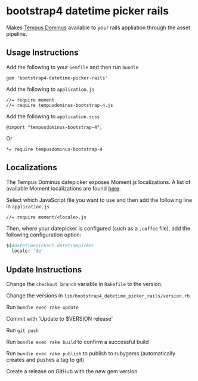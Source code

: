 # bootstrap4 datetime picker rails

Makes [Tempus Dominus](https://github.com/tempusdominus/bootstrap-4) available to your rails appliation through the asset pipeline.

## Usage Instructions

Add the following to your `Gemfile` and then run `bundle`

`gem 'bootstrap4-datetime-picker-rails'`

Add the following to `application.js`

```
//= require moment
//= require tempusdominus-bootstrap-4.js
```

Add the following to `application.scss`

`@import "tempusdominus-bootstrap-4";`

Or

`*= require tempusdominus-bootstrap-4`

## Localizations

The Tempus Dominus datepicker exposes Moment.js localizations. A list of available Moment localizations are found [here](https://github.com/moment/moment/tree/master/locale).

Select which JavaScript file you want to use and then add the following line in `application.js`

```
//= require moment/<locale>.js
```

Then, where your datepicker is configured (such as a `.coffee` file), add the following configuration option:

```coffeescript
$(#datetimepicker).datetimepicker
  locale: 'de'
```

## Update Instructions
Change the `checkout_branch` variable in `Rakefile` to the version.

Change the versions in `lib/bootstrap4_datetime_picker_rails/version.rb`

Run  `bundle exec rake update`

Commit with 'Update to $VERSION release'

Run `git push`

Run `bundle exec rake build` to confirm a successful build

Run `bundle exec rake publish` to publish to rubygems (automatically creates and pushes a tag to git)

Create a release on GitHub with the new gem version
